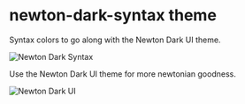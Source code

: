 # newton-dark-syntax theme

Syntax colors to go along with the Newton Dark UI theme.

![Newton Dark  Syntax](http://jasesmith.github.io/newton-dark-ui/newton-dark-syntax.png)

Use the Newton Dark UI theme for more newtonian goodness.

![Newton Dark UI](http://jasesmith.github.io/newton-dark-ui/newton-dark-ui.png)
